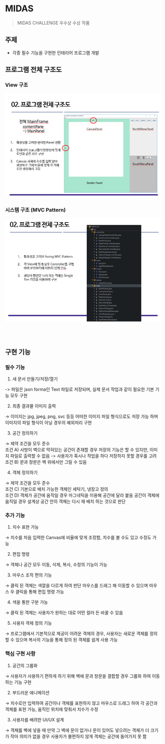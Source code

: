 # MIDAS

> MIDAS CHALLENGE 우수상 수상 작품

## 주제

* 각종 필수 기능을 구현한 인테리어 프로그램 개발

## 프로그램 전체 구조도

### View 구조

![MIDAS](/readme/view.png)

### 시스템 구조 (MVC Pattern)

![MIDAS](/readme/mvc.png)

<br/><br/>
## 구현 기능

### 필수 기능

1. 새 문서 만들기/저장/열기

->  파일은 json forma인 Text 파일로 저장되며, 실제 문서 작업과 같이 필요한 기본 기능 모두 구현

2. 최종 결과물 이미지 출력

→  이미지는 jpg, jpeg, png, svc 등등 어떠한 이미지 파일 형식으로도 저장 가능 하며 이미지의 파일 형식이 아닐 경우의 예외처리 구현


3. 공간 정의하기

→ 제약 조건을 모두 준수<br/>
  조건 A) 사방이 벽으로 막혀있는 공간이 존재할 경우 저장의 기능은 할 수 있지만, 이미지 파일로 출력할 수 없음  ->  사용자가 혹시나 작업을 하다 저장하지 못할 경우를 고려<br/>
  조건 B) 문과 창문은 벽 위에서만 그릴 수 있음


4. 객체 정의하기

→ 제약 조건을 모두 준수<br/>
  조건 C) 기본으로 배치 가능한 객체인 세탁기, 냉장고 정의<br/>
  조건 D) 객체가 공간에 움직일 경우 마그네틱을 이용해 공간에 달라 붙음
             공간이 객체에 움직일 경우 설계상 공간 안의 객체는 다시 재 배치 하는 것으로 판단

### 추가 기능

1. 치수 표현 가능

→  치수를 처음 입력한 Canvas에 비율에 맞게 조정함, 치수를 볼 수도 있고 수정도 가능

2. 편집 명령

→  객체나 공간 모두 이동, 삭제, 복사, 수정의 기능이 가능

3. 마우스 조작 편의 기능

→ 클릭 된 객체는 색깔을 다르게 하여 판단
     마우스를 드래그 해 이동할 수 있으며 마우스 우 클릭을 통해 편집 명령 가능

4. 색을 통한 구분 가능

→ 클릭 된 객체는 사용자가 원하는 대로 어떤 컬러 든 바꿀 수 있음

5. 사용자 객체 정의 기능

→ 프로그램에서 기본적으로 제공이 어려운 객체의 경우, 사용자는 새로운 객체를 정의할 수
    있으며 복사의 기능을 통해 정의 된 객체를 쉽게 사용 가능

### 핵심 구현 사항

1. 공간의 그룹화

→  사용자가 사용하기 편하게 하기 위해 벽에 문과 창문을 결합할 경우 그룹화 하여 이동 하는 기능 구현

2. 부드러운 애니메이션

→  치수로만 입력하여 공간이나 객체를 표현하지 않고 마우스로 드래그 하여 각 공간과 객체를 표현 가능, 움직인 위치에 맞춰서 치수가 수정

3. 사용자를 배려한 UI/UX 설계

→ 객체를 벽에 넣을 때 만약 그 벽에 문이 없거나 문이 있어도 넣으려는 객체가 더 크기가 작아 의미가 없을 경우 사용자가 불편하지 않게 객체는 공간에 들어가지 못 함
